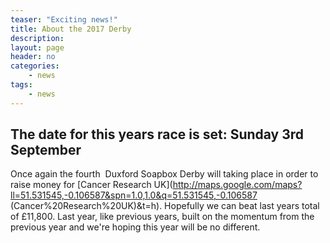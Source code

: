 ```yaml
---
teaser: "Exciting news!"
title: About the 2017 Derby
description:
layout: page
header: no
categories:
    - news
tags:
    - news
---
```


## The date for this years race is set: Sunday 3rd September

Once again the fourth  Duxford Soapbox Derby will taking place in order to raise money for [Cancer Research UK](http://maps.google.com/maps?ll=51.531545,-0.106587&spn=1.0,1.0&q=51.531545,-0.106587 \(Cancer%20Research%20UK\)&t=h). Hopefully we can beat last years total of £11,800. Last year, like previous years, built on the momentum from the previous year and we're hoping this year will be no different.
